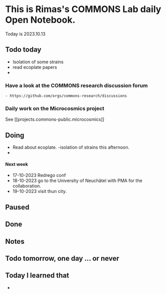 

# This is Rimas's COMMONS Lab daily Open Notebook.

Today is 2023.10.13

## Todo today

- Isolation of some strains 
- read ecoplate papers 
- 

### Have a look at the COMMONS research discussion forum
    - https://github.com/orgs/commons-research/discussions

### Daily work on the Microcosmics project

See [[projects.commons-public.microcosmics]]


###
###

## Doing

- Read about ecoplate.
-isolation of strains this afternoon.
- 


#### Next week
 - 17-10-2023 Redrego conf 
 - 18-10-2023 go to the University of Neuchâtel with PMA for the collaboration.
 - 19-10-2023 visit thun city.



## Paused

## Done

## Notes

## Todo tomorrow, one day ... or never 


###
###


## Today I learned that

- 